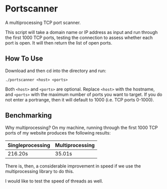 # Portscanner
A multiprocessing TCP port scanner.

This script will take a domain name or IP address as input and run through the first 1000 TCP ports, testing the connection to assess whether each port is open. It will then return the list of open ports.

## How To Use
Download and then cd into the directory and run:

`./portscanner <host> <ports>`

Both `<host>` and `<ports>` are optional. Replace `<host>` with the hostname, and `<ports>` with the maximum number of ports you want to target. If you do not enter a portrange, then it will default to 1000 (i.e. TCP ports 0-1000).

## Benchmarking
Why multiprocessing? On my machine, running through the first 1000 TCP ports of my website produces the following results:

Singleprocessing | Multiprocessing
--- | ---
216.20s | 35.01s

There is, then, a considerable improvement in speed if we use the multiprocessing library to do this.

I would like to test the speed of threads as well.
